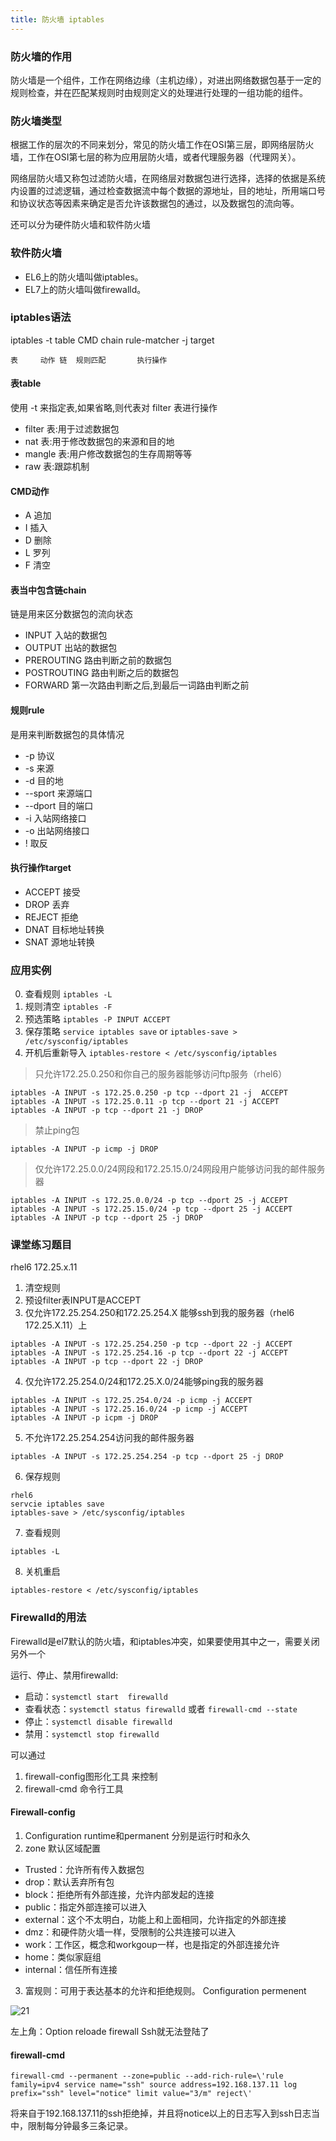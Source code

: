 ```yaml
---
title: 防火墙 iptables
---
```


### 防火墙的作用

防火墙是一个组件，工作在网络边缘（主机边缘），对进出网络数据包基于一定的规则检查，并在匹配某规则时由规则定义的处理进行处理的一组功能的组件。

### 防火墙类型

根据工作的层次的不同来划分，常见的防火墙工作在OSI第三层，即网络层防火墙，工作在OSI第七层的称为应用层防火墙，或者代理服务器（代理网关）。

网络层防火墙又称包过滤防火墙，在网络层对数据包进行选择，选择的依据是系统内设置的过滤逻辑，通过检查数据流中每个数据的源地址，目的地址，所用端口号和协议状态等因素来确定是否允许该数据包的通过，以及数据包的流向等。

还可以分为硬件防火墙和软件防火墙

### 软件防火墙

- EL6上的防火墙叫做iptables。
- EL7上的防火墙叫做firewalld。

### iptables语法

iptables -t table CMD chain rule-matcher -j target

    表	  动作 链	规则匹配	   执行操作

#### 表table

使用 -t 来指定表,如果省略,则代表对 filter 表进行操作

- filter 表:用于过滤数据包
- nat 表:用于修改数据包的来源和目的地
- mangle 表:用户修改数据包的生存周期等等
- raw 表:跟踪机制

#### CMD动作

- A 追加
- I 插入
- D 删除
- L 罗列
- F 清空

#### 表当中包含链chain

链是用来区分数据包的流向状态

- INPUT 入站的数据包
- OUTPUT 出站的数据包
- PREROUTING 路由判断之前的数据包
- POSTROUTING 路由判断之后的数据包
- FORWARD 第一次路由判断之后,到最后一词路由判断之前

#### 规则rule

是用来判断数据包的具体情况

- -p 协议
- -s 来源
- -d 目的地
- --sport 来源端口
- --dport 目的端口
- -i 入站网络接口
- -o 出站网络接口
- ! 取反

#### 执行操作target

- ACCEPT 接受
- DROP 丢弃
- REJECT 拒绝
- DNAT 目标地址转换
- SNAT 源地址转换

### 应用实例

0. 查看规则 `iptables -L`
1. 规则清空 `iptables -F`
2. 预选策略 `iptables -P INPUT ACCEPT`
3. 保存策略 `service iptables save` or `iptables-save > /etc/sysconfig/iptables`
4. 开机后重新导入 `iptables-restore < /etc/sysconfig/iptables`

> 只允许172.25.0.250和你自己的服务器能够访问ftp服务（rhel6）

```shell
iptables -A INPUT -s 172.25.0.250 -p tcp --dport 21 -j  ACCEPT
iptables -A INPUT -s 172.25.0.11 -p tcp --dport 21 -j ACCEPT
iptables -A INPUT -p tcp --dport 21 -j DROP
```

> 禁止ping包

```shell
iptables -A INPUT -p icmp -j DROP
```

> 仅允许172.25.0.0/24网段和172.25.15.0/24网段用户能够访问我的邮件服务器

```shell
iptables -A INPUT -s 172.25.0.0/24 -p tcp --dport 25 -j ACCEPT
iptables -A INPUT -s 172.25.15.0/24 -p tcp --dport 25 -j ACCEPT
iptables -A INPUT -p tcp --dport 25 -j DROP
```

### 课堂练习题目

rhel6 172.25.x.11

1. 清空规则
2. 预设filter表INPUT是ACCEPT
3. 仅允许172.25.254.250和172.25.254.X 能够ssh到我的服务器（rhel6 172.25.X.11）上

```shell
iptables -A INPUT -s 172.25.254.250 -p tcp --dport 22 -j ACCEPT
iptables -A INPUT -s 172.25.254.16 -p tcp --dport 22 -j ACCEPT
iptables -A INPUT -p tcp --dport 22 -j DROP
```

4. 仅允许172.25.254.0/24和172.25.X.0/24能够ping我的服务器

```shell
iptables -A INPUT -s 172.25.254.0/24 -p icmp -j ACCEPT
iptables -A INPUT -s 172.25.16.0/24 -p icmp -j ACCEPT
iptables -A INPUT -p icpm -j DROP
```

5. 不允许172.25.254.254访问我的邮件服务器

```shell
iptables -A INPUT -s 172.25.254.254 -p tcp --dport 25 -j DROP
```

6. 保存规则

```shell
rhel6
servcie iptables save
iptables-save > /etc/sysconfig/iptables
```

7. 查看规则

```shell
iptables -L
```

8. 关机重启

```shell
iptables-restore < /etc/sysconfig/iptables
```

### Firewalld的用法

Firewalld是el7默认的防火墙，和iptables冲突，如果要使用其中之一，需要关闭另外一个

运行、停止、禁用firewalld:

- 启动：`systemctl start  firewalld`
- 查看状态：`systemctl status firewalld` 或者 `firewall-cmd --state`
- 停止：`systemctl disable firewalld`
- 禁用：`systemctl stop firewalld`

可以通过

1. firewall-config图形化工具 来控制
2. firewall-cmd 命令行工具

#### Firewall-config

1. Configuration runtime和permanent 分别是运行时和永久
2. zone 默认区域配置

- Trusted：允许所有传入数据包
- drop：默认丢弃所有包
- block：拒绝所有外部连接，允许内部发起的连接
- public：指定外部连接可以进入
- external：这个不太明白，功能上和上面相同，允许指定的外部连接
- dmz：和硬件防火墙一样，受限制的公共连接可以进入
- work：工作区，概念和workgoup一样，也是指定的外部连接允许
- home：类似家庭组
- internal：信任所有连接

3. 富规则：可用于表达基本的允许和拒绝规则。
   Configuration permenent

![21](pic/21.png)

左上角：Option reloade firewall
Ssh就无法登陆了

#### firewall-cmd

```shell
firewall-cmd --permanent --zone=public --add-rich-rule=\'rule family=ipv4 service name="ssh" source address=192.168.137.11 log prefix="ssh" level="notice" limit value="3/m" reject\'
```

将来自于192.168.137.11的ssh拒绝掉，并且将notice以上的日志写入到ssh日志当中，限制每分钟最多三条记录。
